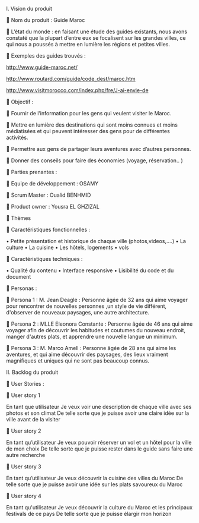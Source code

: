 I. Vision du produit

 Nom du produit : Guide Maroc

 L’état du monde : en faisant une étude des guides existants, nous avons constaté que la plupart d’entre eux se focalisent sur les grandes villes, ce qui nous a poussés à mettre en lumière les régions et petites villes.

 Exemples des guides trouvés :

http://www.guide-maroc.net/

http://www.routard.com/guide/code_dest/maroc.htm

http://www.visitmorocco.com/index.php/fre/J-ai-envie-de

 Objectif :

 Fournir de l’information pour les gens qui veulent visiter le Maroc.

 Mettre en lumière des destinations qui sont moins connues et moins médiatisées et qui peuvent intéresser des gens pour de différentes activités.

 Permettre aux gens de partager leurs aventures avec d’autres personnes.

 Donner des conseils pour faire des économies (voyage, réservation.. )

 Parties prenantes :

 Equipe de développement : OSAMY

 Scrum Master : Oualid BENHMID

 Product owner : Yousra EL GHZIZAL

 Thèmes

 Caractéristiques fonctionnelles :

• Petite présentation et historique de chaque ville (photos,videos,....) • La culture • La cuisine • Les hôtels, logements • vols

 Caractéristiques techniques :

• Qualité du contenu • Interface responsive • Lisibilité du code et du document  

 Personas :

     Persona 1 :
     M. Jean Deagle :  Personne âgée de 32 ans qui aime voyager pour rencontrer de nouvelles personnes ,un style de vie             différent, d'observer de nouveaux paysages, une autre architecture.

     Persona 2 :
     MLLE Eleonora Constante : Personne âgée de 46 ans qui aime voyager afin  de découvrir les habitudes et coutumes du             nouveau endroit, manger d'autres plats, et apprendre  une nouvelle langue un minimum.


     Persona 3 :
     M. Marco Amell : Personne âgée de 28 ans qui aime les aventures, et qui aime découvrir des paysages, des lieux                 vraiment magnifiques et uniques qui ne sont pas beaucoup connus.

II. Backlog du produit

 User Stories :

     User story 1

En tant que utilisateur Je veux voir une description de chaque ville avec ses photos et son climat De telle sorte que je puisse avoir une claire idée sur la ville avant de la visiter

     User story 2 

En tant qu’utilisateur Je veux pouvoir réserver un vol et un hôtel pour la ville de mon choix De telle sorte que je puisse rester dans le guide sans faire une autre recherche

     User story 3

En tant qu’utilisateur Je veux découvrir la cuisine des villes du Maroc De telle sorte que je puisse avoir une idée sur les plats savoureux du Maroc

     User story 4 

En tant qu'utilisateur Je veux découvrir la culture du Maroc et les principaux festivals de ce pays De telle sorte que je puisse élargir mon horizon
